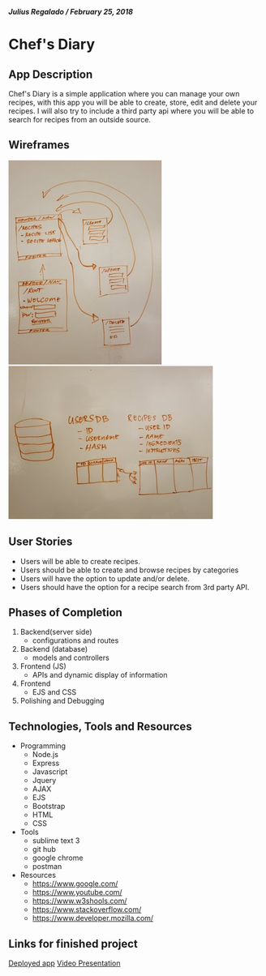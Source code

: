 ***Julius Regalado / February 25, 2018***
# Chef's Diary
## App Description
Chef's Diary is a simple application where you can manage your own recipes, with this app you will be able to create, store, edit and delete your recipes. I will also try to include a third party api where you will be able to search for recipes from an outside source.
## Wireframes
![imagename](./img/wireframes/wireF1.jpg)
![imagename](./img/wireframes/wireF2.jpg)
## User Stories
- Users will be able to create recipes.
- Users should be able to create and browse recipes by categories
- Users will have the option to update and/or delete.
- Users should have the option for a recipe search from 3rd party API.
## Phases of Completion
1. Backend(server side)
	- configurations and routes
2. Backend (database)
	- models and controllers
3. Frontend (JS)
	- APIs and dynamic display of information
4. Frontend 
	- EJS and CSS
5. Polishing and Debugging
## Technologies, Tools and Resources
- Programming
	- Node.js
	- Express
	- Javascript 
	- Jquery 
	- AJAX 
	- EJS
	- Bootstrap 
	- HTML 
	- CSS
- Tools
	- sublime text 3
	- git hub
	- google chrome
	- postman
- Resources
	- https://www.google.com/
	- https://www.youtube.com/
	- https://www.w3shools.com/
	- https://www.stackoverflow.com/
	- https://www.developer.mozilla.com/
## Links for finished project
 [Deployed app](https://chefsdiary.herokuapp.com/)
 [Video Presentation](https://www.youtube.com/watch?v=-vIiY4vEjQw&feature=youtu.be)


